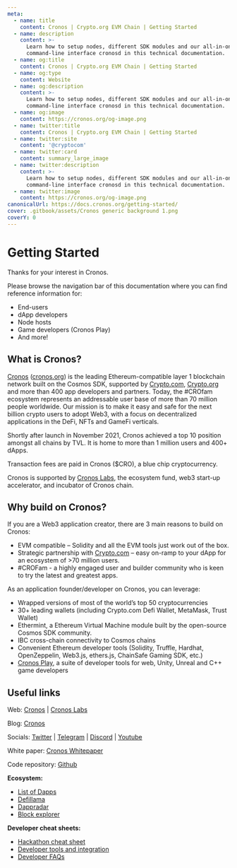 ```yaml
---
meta:
  - name: title
    content: Cronos | Crypto.org EVM Chain | Getting Started
  - name: description
    content: >-
      Learn how to setup nodes, different SDK modules and our all-in-one
      command-line interface cronosd in this technical documentation.
  - name: og:title
    content: Cronos | Crypto.org EVM Chain | Getting Started
  - name: og:type
    content: Website
  - name: og:description
    content: >-
      Learn how to setup nodes, different SDK modules and our all-in-one
      command-line interface cronosd in this technical documentation.
  - name: og:image
    content: https://cronos.org/og-image.png
  - name: twitter:title
    content: Cronos | Crypto.org EVM Chain | Getting Started
  - name: twitter:site
    content: '@cryptocom'
  - name: twitter:card
    content: summary_large_image
  - name: twitter:description
    content: >-
      Learn how to setup nodes, different SDK modules and our all-in-one
      command-line interface cronosd in this technical documentation.
  - name: twitter:image
    content: https://cronos.org/og-image.png
canonicalUrl: https://docs.cronos.org/getting-started/
cover: .gitbook/assets/Cronos generic background 1.png
coverY: 0
---
```


# Getting Started

Thanks for your interest in Cronos.

Please browse the navigation bar of this documentation where you can find reference information for:

* End-users
* dApp developers
* Node hosts
* Game developers (Cronos Play)
* And more!

## What is Cronos?

[Cronos](https://cronos.org/) ([cronos.org](http://cronos.org)) is the leading Ethereum-compatible layer 1 blockchain network built on the Cosmos SDK, supported by [Crypto.com](http://crypto.com), [Crypto.org](http://crypto.org) and more than 400 app developers and partners. Today, the #CROfam ecosystem represents an addressable user base of more than 70 million people worldwide. Our mission is to make it easy and safe for the next billion crypto users to adopt Web3, with a focus on decentralized applications in the DeFi, NFTs and GameFi verticals.

Shortly after launch in November 2021, Cronos achieved a top 10 position amongst all chains by TVL. It is home to more than 1 million users and 400+ dApps.

Transaction fees are paid in Cronos ($CRO), a blue chip cryptocurrency.

Cronos is supported by [Cronos Labs](https://cronoslabs.org/), the ecosystem fund, web3 start-up accelerator, and incubator of Cronos chain.

## Why build on Cronos?

If you are a Web3 application creator, there are 3 main reasons to build on Cronos:

* EVM compatible – Solidity and all the EVM tools just work out of the box.
* Strategic partnership with [Crypto.com](http://crypto.com/) – easy on-ramp to your dApp for an ecosystem of >70 million users.
* \#CROFam - a highly engaged user and builder community who is keen to try the latest and greatest apps.&#x20;

As an application founder/developer on Cronos, you can leverage:

* Wrapped versions of most of the world’s top 50 cryptocurrencies
* 30+ leading wallets (including Crypto.com Defi Wallet, MetaMask, Trust Wallet)
* Ethermint, a Ethereum Virtual Machine module built by the open-source Cosmos SDK community.
* IBC cross-chain connectivity to Cosmos chains
* Convenient Ethereum developer tools (Solidity, Truffle, Hardhat, OpenZeppelin, Web3.js, ethers.js, ChainSafe Gaming SDK, etc.)
* [Cronos Play](https://cronos.org/play), a suite of developer tools for web, Unity, Unreal and C++ game developers

## Useful links

Web: [Cronos](https://cronos.org) | [Cronos Labs](https://cronoslabs.org)

Blog: [Cronos](https://medium.com/cronos-chain)

Socials: [Twitter](https://twitter.com/cronos\_chain) | [Telegram](https://t.me/Cryptoorg\_Chain\_Announcements) | [Discord](https://discord.com/invite/pahqHz26q4) | [Youtube](https://www.youtube.com/channel/UCUvlFgAWURU\_wECYp2GpJtw/featured)

White paper: [Cronos Whitepaper](https://whitepaper.cronos.org/)

Code repository: [Github](https://github.com/crypto-org-chain/cronos)

**Ecosystem:**

* [List of Dapps](https://cronos.org/ecosystem)
* [Defillama](https://defillama.com/chain/Cronos)
* [Dappradar](https://dappradar.com/rankings/protocol/cronos)
* [Block explorer](https://cronoscan.com/)

**Developer cheat sheets:**

* [Hackathon cheat sheet](https://cronos-hq.notion.site/Cronos-Hackathon-resources-c27c515be0f848b48356ba9210560c41)
* [Developer tools and integration](https://cronos-hq.notion.site/274782b2beb844d4a5332f482cd01a38?v=104c447dcbfd438a83f26eaef9c3437f)
* [Developer FAQs](https://cronos-hq.notion.site/Building-on-Cronos-FAQs-44a6ecade6f74861805c4eac5cf0a27f)
